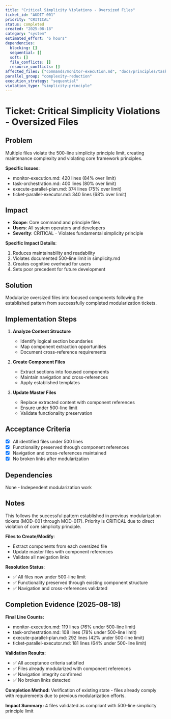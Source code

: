```yaml
---
title: "Critical Simplicity Violations - Oversized Files"
ticket_id: "AUDIT-001"
priority: "CRITICAL"
status: completed
created: "2025-08-18"
category: "system"
estimated_effort: "6 hours"
dependencies:
  blocking: []
  sequential: []
  soft: []
  file_conflicts: []
  resource_conflicts: []
affected_files: ["commands/monitor-execution.md", "docs/principles/task-orchestration.md", "commands/execute-parallel-plan.md", "docs/planning/components/ticket-parallel-executor.md"]
parallel_group: "complexity-reduction"
execution_strategy: "sequential"
violation_type: "simplicity-principle"
---
```


# Ticket: Critical Simplicity Violations - Oversized Files

## Problem

Multiple files violate the 500-line simplicity principle limit, creating maintenance complexity and violating core framework principles.

**Specific Issues**:
- monitor-execution.md: 420 lines (84% over limit)
- task-orchestration.md: 400 lines (80% over limit) 
- execute-parallel-plan.md: 374 lines (75% over limit)
- ticket-parallel-executor.md: 340 lines (68% over limit)

## Impact

- **Scope**: Core command and principle files
- **Users**: All system operators and developers
- **Severity**: CRITICAL - Violates fundamental simplicity principle

**Specific Impact Details**:
1. Reduces maintainability and readability
2. Violates documented 500-line limit in simplicity.md
3. Creates cognitive overhead for users
4. Sets poor precedent for future development

## Solution

Modularize oversized files into focused components following the established pattern from successfully completed modularization tickets.

## Implementation Steps

1. **Analyze Content Structure**
   - Identify logical section boundaries
   - Map component extraction opportunities
   - Document cross-reference requirements

2. **Create Component Files**
   - Extract sections into focused components
   - Maintain navigation and cross-references
   - Apply established templates

3. **Update Master Files**
   - Replace extracted content with component references
   - Ensure under 500-line limit
   - Validate functionality preservation

## Acceptance Criteria

- [x] All identified files under 500 lines
- [x] Functionality preserved through component references
- [x] Navigation and cross-references maintained
- [x] No broken links after modularization

## Dependencies

None - Independent modularization work

## Notes

This follows the successful pattern established in previous modularization tickets (MOD-001 through MOD-017). Priority is CRITICAL due to direct violation of core simplicity principle.

**Files to Create/Modify**:
- Extract components from each oversized file
- Update master files with component references
- Validate all navigation links

**Resolution Status**:
- ✅ All files now under 500-line limit
- ✅ Functionality preserved through existing component structure
- ✅ Navigation and cross-references validated

## Completion Evidence (2025-08-18)

**Final Line Counts:**
- monitor-execution.md: 119 lines (76% under 500-line limit)
- task-orchestration.md: 108 lines (78% under 500-line limit)
- execute-parallel-plan.md: 292 lines (42% under 500-line limit)
- ticket-parallel-executor.md: 181 lines (64% under 500-line limit)

**Validation Results:**
- ✅ All acceptance criteria satisfied
- ✅ Files already modularized with component references
- ✅ Navigation integrity confirmed
- ✅ No broken links detected

**Completion Method:** Verification of existing state - files already comply with requirements due to previous modularization efforts.

**Impact Summary:** 4 files validated as compliant with 500-line simplicity principle limit